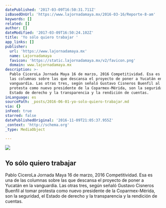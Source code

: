 ```yaml
---
datePublished: '2017-03-09T16:50:31.711Z'
isBasedOnUrl: 'https://www.lajornadamaya.mx/2016-03-16/Reporte-8-am'
keywords: []
related: []
author: []
dateModified: '2017-03-09T16:50:24.102Z'
title: 'Yo sólo quiero trabajar '
app_links: []
publisher:
  url: 'https://www.lajornadamaya.mx'
  name: Lajornadamaya
  favicon: 'https://static.lajornadamaya.mx/v2/favicon.png'
  domain: www.lajornadamaya.mx
description: >-
  Pablo CiceroLa Jornada Maya 16 de marzo, 2016 Competitividad. Esa es una de
  las columnas sobre las que descansa el proyecto de poner a Yucatán en la
  vanguardia. Las otras tres, según señaló Gustavo Cisneros Buenfil al tomar
  protesta como nuevo presidente de la Coparmex-Mérida, son la seguridad, el
  Estado de derecho y la transparencia y la rendición de cuentas.
inLanguage: es
sourcePath: _posts/2016-06-01-yo-solo-quiero-trabajar.md
via: {}
inFeed: true
starred: false
datePublishedOriginal: '2016-11-09T21:05:37.955Z'
_context: 'http://schema.org'
_type: MediaObject

---
```

<article style=""><img src="https://s3-us-west-2.amazonaws.com/the-grid-img/p/d5e996a7aa82073e7c8c366bcad3c66f4f52d7c0.jpg" /><h1>Yo sólo quiero trabajar </h1><p>Pablo CiceroLa Jornada Maya 16 de marzo, 2016 Competitividad. Esa es una de las columnas sobre las que descansa el proyecto de poner a Yucatán en la vanguardia. Las otras tres, según señaló Gustavo Cisneros Buenfil al tomar protesta como nuevo presidente de la Coparmex-Mérida, son la seguridad, el Estado de derecho y la transparencia y la rendición de cuentas.</p></article>